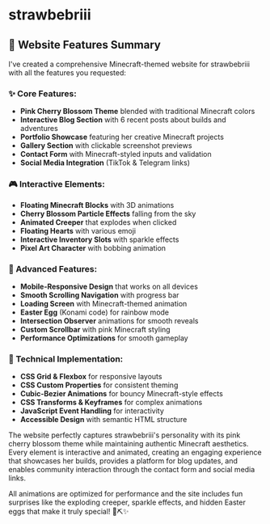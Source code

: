 # strawbebriii


## **🌸 Website Features Summary**

I've created a comprehensive Minecraft-themed website for strawbebriii with all the features you requested:

### **✨ Core Features:**

* **Pink Cherry Blossom Theme** blended with traditional Minecraft colors
* **Interactive Blog Section** with 6 recent posts about builds and adventures
* **Portfolio Showcase** featuring her creative Minecraft projects
* **Gallery Section** with clickable screenshot previews
* **Contact Form** with Minecraft-styled inputs and validation
* **Social Media Integration** (TikTok & Telegram links)

### **🎮 Interactive Elements:**

* **Floating Minecraft Blocks** with 3D animations
* **Cherry Blossom Particle Effects** falling from the sky
* **Animated Creeper** that explodes when clicked
* **Floating Hearts** with various emoji
* **Interactive Inventory Slots** with sparkle effects
* **Pixel Art Character** with bobbing animation

### **💖 Advanced Features:**

* **Mobile-Responsive Design** that works on all devices
* **Smooth Scrolling Navigation** with progress bar
* **Loading Screen** with Minecraft-themed animation
* **Easter Egg** (Konami code) for rainbow mode
* **Intersection Observer** animations for smooth reveals
* **Custom Scrollbar** with pink Minecraft styling
* **Performance Optimizations** for smooth gameplay

### **🎯 Technical Implementation:**

* **CSS Grid & Flexbox** for responsive layouts
* **CSS Custom Properties** for consistent theming
* **Cubic-Bezier Animations** for bouncy Minecraft-style effects
* **CSS Transforms & Keyframes** for complex animations
* **JavaScript Event Handling** for interactivity
* **Accessible Design** with semantic HTML structure

The website perfectly captures strawbebriii's personality with its pink cherry blossom theme while maintaining authentic Minecraft aesthetics. Every element is interactive and animated, creating an engaging experience that showcases her builds, provides a platform for blog updates, and enables community interaction through the contact form and social media links.

All animations are optimized for performance and the site includes fun surprises like the exploding creeper, sparkle effects, and hidden Easter eggs that make it truly special! 🌸⛏️✨
